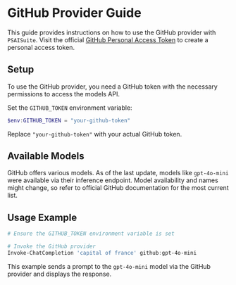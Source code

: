 # GitHub Provider Guide

This guide provides instructions on how to use the GitHub provider with `PSAISuite`. Visit the official [GitHub Personal Access Token](https://docs.github.com/en/enterprise-server@3.16/authentication/keeping-your-account-and-data-secure/managing-your-personal-access-tokens#creating-a-personal-access-token-classic) to create a personal access token.

## Setup

To use the GitHub provider, you need a GitHub token with the necessary permissions to access the models API.

Set the `GITHUB_TOKEN` environment variable:

```powershell
$env:GITHUB_TOKEN = "your-github-token"
```

Replace `"your-github-token"` with your actual GitHub token.

## Available Models

GitHub offers various models. As of the last update, models like `gpt-4o-mini` were available via their inference endpoint. Model availability and names might change, so refer to official GitHub documentation for the most current list.

## Usage Example

```powershell
# Ensure the GITHUB_TOKEN environment variable is set

# Invoke the GitHub provider
Invoke-ChatCompletion 'capital of france' github:gpt-4o-mini
```

This example sends a prompt to the `gpt-4o-mini` model via the GitHub provider and displays the response.